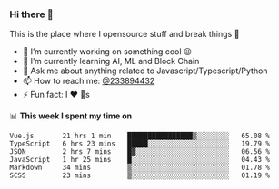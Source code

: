 ### Hi there 👋

<!--
**a233894432/a233894432** is a ✨ _special_ ✨ repository because its `README.md` (this file) appears on your GitHub profile.

Here are some ideas to get you started:

- 🔭 I’m currently working on ...
- 🌱 I’m currently learning ...
- 👯 I’m looking to collaborate on ...
- 🤔 I’m looking for help with ...
- 💬 Ask me about ...
- 📫 How to reach me: ...
- 😄 Pronouns: ...
- ⚡ Fun fact: ...
-->
 
 
This is the place where I opensource stuff and break things :rofl:

- 🔭 I’m currently working on something cool :wink:
- 🌱 I’m currently learning AI, ML and Block Chain
- 💬 Ask me about anything related to Javascript/Typescript/Python
- 📫 How to reach me: [@233894432](https://twitter.com/233894432)
- ⚡ Fun fact: I :heart: :dog:s

📊 **This week I spent my time on**
<!--START_SECTION:waka-->

```text
Vue.js       21 hrs 1 min    ████████████████▒░░░░░░░░   65.08 %
TypeScript   6 hrs 23 mins   █████░░░░░░░░░░░░░░░░░░░░   19.79 %
JSON         2 hrs 7 mins    █▓░░░░░░░░░░░░░░░░░░░░░░░   06.56 %
JavaScript   1 hr 25 mins    █░░░░░░░░░░░░░░░░░░░░░░░░   04.43 %
Markdown     34 mins         ▒░░░░░░░░░░░░░░░░░░░░░░░░   01.78 %
SCSS         23 mins         ▒░░░░░░░░░░░░░░░░░░░░░░░░   01.19 %
```

<!--END_SECTION:waka-->
